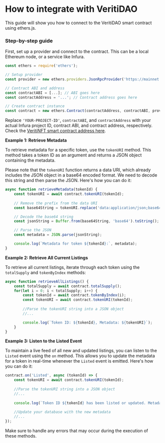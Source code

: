 # How to integrate with VeritiDAO

This guide will show you how to connect to the VeritiDAO smart contract using ethers.js.

### Step-by-step guide

First, set up a provider and connect to the contract. This can be a local Ethereum node, or a service like Infura.

```javascript
const ethers = require('ethers');

// Setup provider
const provider = new ethers.providers.JsonRpcProvider('https://mainnet.infura.io/v3/YOUR-PROJECT-ID');

// Contract ABI and address
const contractABI = [...]; // ABI goes here
const contractAddress = '...'; // Contract address goes here

// Create contract instance
const contract = new ethers.Contract(contractAddress, contractABI, provider);
```

Replace `'YOUR-PROJECT-ID'`, `contractABI`, and `contractAddress` with your actual Infura project ID, contract ABI, and contract address, respectively. Check the [VeritiNFT smart contract address here](../misc/smart-contracts.md).

**Example 1: Retrieve Metadata**

To retrieve metadata for a specific token, use the `tokenURI` method. This method takes a token ID as an argument and returns a JSON object containing the metadata.

Please note that the `tokenURI` function returns a data URI, which already includes the JSON object in a base64 encoded format. We need to decode this string and then parse the JSON. Here's how you can do it:

```javascript
async function retrieveMetadata(tokenId) {
    const tokenURI = await contract.tokenURI(tokenId);
    
    // Remove the prefix from the data URI
    const base64String = tokenURI.replace('data:application/json;base64,', '');

    // Decode the base64 string
    const jsonString = Buffer.from(base64String, 'base64').toString();

    // Parse the JSON
    const metadata = JSON.parse(jsonString);

    console.log(`Metadata for token ${tokenId}:`, metadata);
}
```

**Example 2: Retrieve All Current Listings**

To retrieve all current listings, iterate through each token using the `totalSupply` and `tokenByIndex` methods:

```javascript
async function retrieveAllListings() {
    const totalSupply = await contract.totalSupply();
    for(let i = 0; i < totalSupply; i++) {
        const tokenId = await contract.tokenByIndex(i);
        const tokenURI = await contract.tokenURI(tokenId);
        
        //Parse the tokenURI string into a JSON object
        //...

        console.log(`Token ID: ${tokenId}, Metadata: ${tokenURI}`);
    }
}
```

**Example 3: Listen to the Listed Event**

To maintain a live feed of all new and updated listings, you can listen to the `Listed` event using the `on` method. This allows you to update the metadata for a token in real-time whenever the `Listed` event is emitted. Here's how you can do it:

```javascript
contract.on('Listed', async (tokenId) => {
    const tokenURI = await contract.tokenURI(tokenId);
    
    //Parse the tokenURI string into a JSON object
    //...
        
    console.log(`Token ID ${tokenId} has been listed or updated. Metadata: ${tokenURI}`);
    
    //Update your database with the new metadata
    //...
});
```

Make sure to handle any errors that may occur during the execution of these methods.
